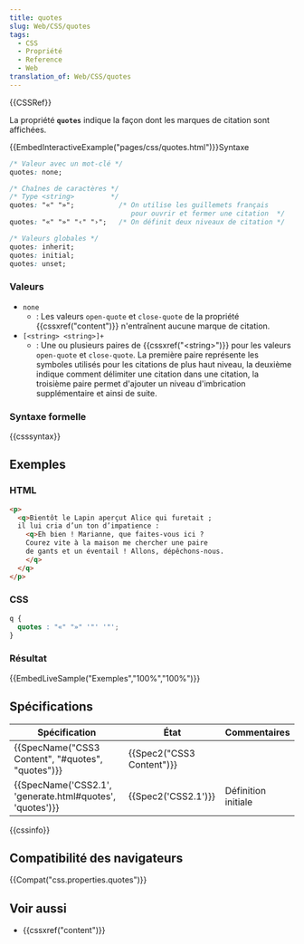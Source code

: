 ```yaml
---
title: quotes
slug: Web/CSS/quotes
tags:
  - CSS
  - Propriété
  - Reference
  - Web
translation_of: Web/CSS/quotes
---
```

{{CSSRef}}

La propriété **`quotes`** indique la façon dont les marques de citation sont affichées.

{{EmbedInteractiveExample("pages/css/quotes.html")}}Syntaxe

```css
/* Valeur avec un mot-clé */
quotes: none;

/* Chaînes de caractères */
/* Type <string>         */
quotes: "«" "»";           /* On utilise les guillemets français
                              pour ouvrir et fermer une citation  */
quotes: "«" "»" "‹" "›";   /* On définit deux niveaux de citation */

/* Valeurs globales */
quotes: inherit;
quotes: initial;
quotes: unset;
```

### Valeurs

- `none`
  - : Les valeurs `open-quote` et `close-quote` de la propriété {{cssxref("content")}} n'entraînent aucune marque de citation.
- `[<string> <string>]+`
  - : Une ou plusieurs paires de {{cssxref("&lt;string&gt;")}} pour les valeurs `open-quote` et `close-quote`. La première paire représente les symboles utilisés pour les citations de plus haut niveau, la deuxième indique comment délimiter une citation dans une citation, la troisième paire permet d'ajouter un niveau d'imbrication supplémentaire et ainsi de suite.

### Syntaxe formelle

{{csssyntax}}

## Exemples

### HTML

```html
<p>
  <q>Bientôt le Lapin aperçut Alice qui furetait ;
  il lui cria d’un ton d’impatience :
    <q>Eh bien ! Marianne, que faites-vous ici ?
    Courez vite à la maison me chercher une paire
    de gants et un éventail ! Allons, dépêchons-nous.
    </q>
  </q>
</p>
```

### CSS

```css
q {
  quotes : "«" "»" '"' '"';
}
```

### Résultat

{{EmbedLiveSample("Exemples","100%","100%")}}

## Spécifications

| Spécification                                                                | État                             | Commentaires        |
| ---------------------------------------------------------------------------- | -------------------------------- | ------------------- |
| {{SpecName("CSS3 Content", "#quotes", "quotes")}}             | {{Spec2("CSS3 Content")}} |                     |
| {{SpecName('CSS2.1', 'generate.html#quotes', 'quotes')}} | {{Spec2('CSS2.1')}}         | Définition initiale |

{{cssinfo}}

## Compatibilité des navigateurs

{{Compat("css.properties.quotes")}}

## Voir aussi

- {{cssxref("content")}}
